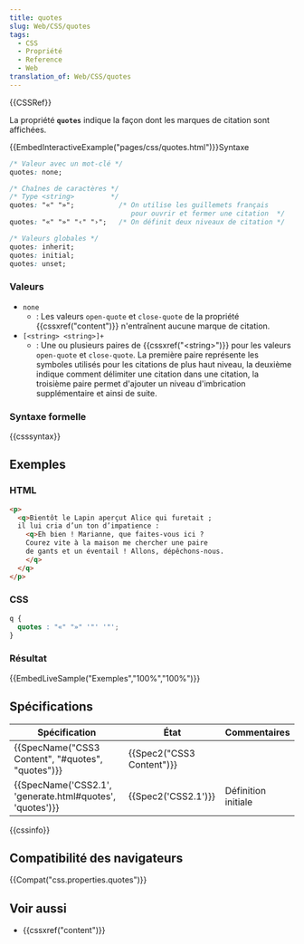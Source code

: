 ```yaml
---
title: quotes
slug: Web/CSS/quotes
tags:
  - CSS
  - Propriété
  - Reference
  - Web
translation_of: Web/CSS/quotes
---
```

{{CSSRef}}

La propriété **`quotes`** indique la façon dont les marques de citation sont affichées.

{{EmbedInteractiveExample("pages/css/quotes.html")}}Syntaxe

```css
/* Valeur avec un mot-clé */
quotes: none;

/* Chaînes de caractères */
/* Type <string>         */
quotes: "«" "»";           /* On utilise les guillemets français
                              pour ouvrir et fermer une citation  */
quotes: "«" "»" "‹" "›";   /* On définit deux niveaux de citation */

/* Valeurs globales */
quotes: inherit;
quotes: initial;
quotes: unset;
```

### Valeurs

- `none`
  - : Les valeurs `open-quote` et `close-quote` de la propriété {{cssxref("content")}} n'entraînent aucune marque de citation.
- `[<string> <string>]+`
  - : Une ou plusieurs paires de {{cssxref("&lt;string&gt;")}} pour les valeurs `open-quote` et `close-quote`. La première paire représente les symboles utilisés pour les citations de plus haut niveau, la deuxième indique comment délimiter une citation dans une citation, la troisième paire permet d'ajouter un niveau d'imbrication supplémentaire et ainsi de suite.

### Syntaxe formelle

{{csssyntax}}

## Exemples

### HTML

```html
<p>
  <q>Bientôt le Lapin aperçut Alice qui furetait ;
  il lui cria d’un ton d’impatience :
    <q>Eh bien ! Marianne, que faites-vous ici ?
    Courez vite à la maison me chercher une paire
    de gants et un éventail ! Allons, dépêchons-nous.
    </q>
  </q>
</p>
```

### CSS

```css
q {
  quotes : "«" "»" '"' '"';
}
```

### Résultat

{{EmbedLiveSample("Exemples","100%","100%")}}

## Spécifications

| Spécification                                                                | État                             | Commentaires        |
| ---------------------------------------------------------------------------- | -------------------------------- | ------------------- |
| {{SpecName("CSS3 Content", "#quotes", "quotes")}}             | {{Spec2("CSS3 Content")}} |                     |
| {{SpecName('CSS2.1', 'generate.html#quotes', 'quotes')}} | {{Spec2('CSS2.1')}}         | Définition initiale |

{{cssinfo}}

## Compatibilité des navigateurs

{{Compat("css.properties.quotes")}}

## Voir aussi

- {{cssxref("content")}}
